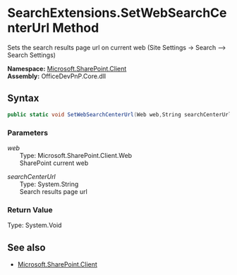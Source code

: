 # SearchExtensions.SetWebSearchCenterUrl Method  
Sets the search results page url on current web (Site Settings -> Search --> Search Settings)  

**Namespace:** [Microsoft.SharePoint.Client](Microsoft.SharePoint.Client.md)  
**Assembly:** OfficeDevPnP.Core.dll  
## Syntax
```C#
public static void SetWebSearchCenterUrl(Web web,String searchCenterUrl)
```
### Parameters
*web*  
&emsp;&emsp;Type: Microsoft.SharePoint.Client.Web  
&emsp;&emsp;SharePoint current web  
  
*searchCenterUrl*  
&emsp;&emsp;Type: System.String  
&emsp;&emsp;Search results page url  
  
### Return Value
Type: System.Void  

## See also
- [Microsoft.SharePoint.Client](Microsoft.SharePoint.Client.md)
